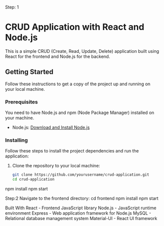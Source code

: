 Step: 1

# CRUD Application with React and Node.js

This is a simple CRUD (Create, Read, Update, Delete) application built using React for the frontend and Node.js for the backend.

## Getting Started

Follow these instructions to get a copy of the project up and running on your local machine.

### Prerequisites

You need to have Node.js and npm (Node Package Manager) installed on your machine.

- Node.js: [Download and Install Node.js](https://nodejs.org/en/download/)

### Installing

Follow these steps to install the project dependencies and run the application:

1. Clone the repository to your local machine:

   ```bash
   git clone https://github.com/yourusername/crud-application.git
   cd crud-application
  npm install
  npm start

Step:2 Navigate to the frontend directory:
      cd frontend
      npm install
      npm start

Built With
React - Frontend JavaScript library
Node.js - JavaScript runtime environment
Express - Web application framework for Node.js
MySQL - Relational database management system
Material-UI - React UI framework



